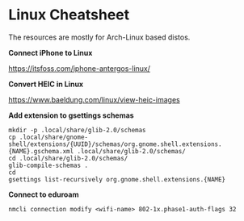 # Linux Cheatsheet

The resources are mostly for Arch-Linux based distos.

**Connect iPhone to Linux**

https://itsfoss.com/iphone-antergos-linux/

**Convert HEIC in Linux**

https://www.baeldung.com/linux/view-heic-images

**Add extension to gsettings schemas**

```
mkdir -p .local/share/glib-2.0/schemas
cp .local/share/gnome-shell/extensions/{UUID}/schemas/org.gnome.shell.extensions.{NAME}.gschema.xml .local/share/glib-2.0/schemas/
cd .local/share/glib-2.0/schemas/
glib-compile-schemas .
cd
gsettings list-recursively org.gnome.shell.extensions.{NAME}
```

**Connect to eduroam**

```
nmcli connection modify <wifi-name> 802-1x.phase1-auth-flags 32
```
